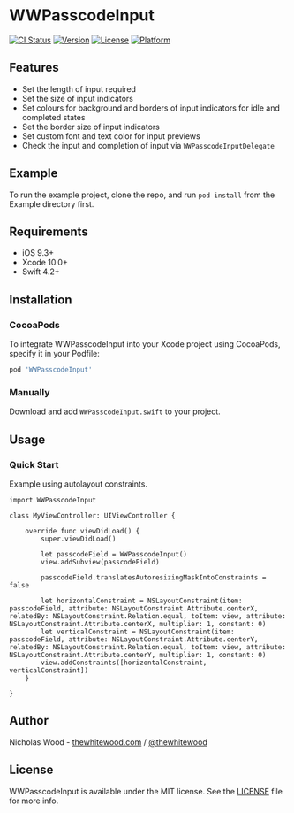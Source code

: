 # WWPasscodeInput

[![CI Status](https://img.shields.io/travis/nick@thewhitewood.com/WWPasscodeInput.svg?style=flat)](https://travis-ci.org/nick@thewhitewood.com/WWPasscodeInput)
[![Version](https://img.shields.io/cocoapods/v/WWPasscodeInput.svg?style=flat)](https://cocoapods.org/pods/WWPasscodeInput)
[![License](https://img.shields.io/cocoapods/l/WWPasscodeInput.svg?style=flat)](https://cocoapods.org/pods/WWPasscodeInput)
[![Platform](https://img.shields.io/cocoapods/p/WWPasscodeInput.svg?style=flat)](https://cocoapods.org/pods/WWPasscodeInput)

## Features
* Set the length of input required
* Set the size of input indicators
* Set colours for background and borders of input indicators for idle and completed states
* Set the border size of input indicators
* Set custom font and text color for input previews
* Check the input and completion of input via `WWPasscodeInputDelegate`

## Example

To run the example project, clone the repo, and run `pod install` from the Example directory first.

## Requirements

* iOS 9.3+
* Xcode 10.0+
* Swift 4.2+


## Installation

### CocoaPods

To integrate WWPasscodeInput into your Xcode project using CocoaPods, specify it in your Podfile:

```ruby
pod 'WWPasscodeInput'
```

### Manually

Download and add `WWPasscodeInput.swift` to your project.


## Usage

### Quick Start

Example using autolayout constraints.

```
import WWPasscodeInput

class MyViewController: UIViewController {

    override func viewDidLoad() {
        super.viewDidLoad()

        let passcodeField = WWPasscodeInput()
        view.addSubview(passcodeField)
        
        passcodeField.translatesAutoresizingMaskIntoConstraints = false
        
        let horizontalConstraint = NSLayoutConstraint(item: passcodeField, attribute: NSLayoutConstraint.Attribute.centerX, relatedBy: NSLayoutConstraint.Relation.equal, toItem: view, attribute: NSLayoutConstraint.Attribute.centerX, multiplier: 1, constant: 0)
        let verticalConstraint = NSLayoutConstraint(item: passcodeField, attribute: NSLayoutConstraint.Attribute.centerY, relatedBy: NSLayoutConstraint.Relation.equal, toItem: view, attribute: NSLayoutConstraint.Attribute.centerY, multiplier: 1, constant: 0)
        view.addConstraints([horizontalConstraint, verticalConstraint])
    }

}
```

## Author

Nicholas Wood - [thewhitewood.com](www.thewhitewood.com) / [@thewhitewood](https://twitter.com/thewhitewood)

## License

WWPasscodeInput is available under the MIT license. See the [LICENSE](https://github.com/thewhitewood/WWPasscodeInput/blob/master/LICENSE) file for more info.
